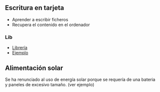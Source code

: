 ## Escritura en tarjeta

* Aprender a escribir ficheros
* Recupera el contenido en el ordenador

### Lib

* [Librería](http://arduino.cc/en/Reference/SD)
* [Ejemplo](https://github.com/sparkfun/microSD_Shield/blob/V_1.4/Firmware/SD_Datalogger/SD_Datalogger.ino)



## Alimentación solar
Se ha renunciado al uso de energía solar porque se requería de una bateria y paneles de excesivo tamaño. (ver ejemplo)